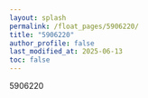 ```yaml
---
layout: splash
permalink: /float_pages/5906220/
title: "5906220"
author_profile: false
last_modified_at: 2025-06-13
toc: false
---
```

 
5906220

